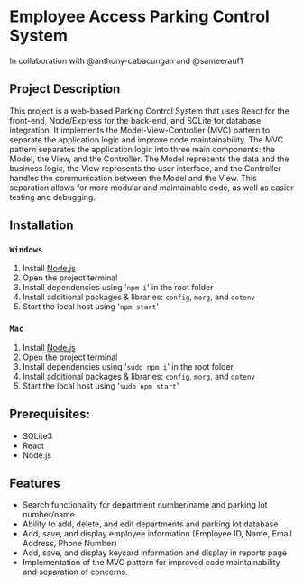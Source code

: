 # Employee Access Parking Control System
In collaboration with @anthony-cabacungan and @sameerauf1

## Project Description

This project is a web-based Parking Control System that uses React for the front-end, Node/Express for the back-end, and SQLite for database integration. It implements the Model-View-Controller (MVC) pattern to separate the application logic and improve code maintainability. The MVC pattern separates the application logic into three main components: the Model, the View, and the Controller. The Model represents the data and the business logic, the View represents the user interface, and the Controller handles the communication between the Model and the View. This separation allows for more modular and maintainable code, as well as easier testing and debugging.

## Installation

### `Windows`
1. Install [Node.js](https://nodejs.org/en/download/)
2. Open the project terminal
3. Install dependencies using '`npm i`' in the root folder
4. Install additional packages & libraries: `config`, `morg`, and `dotenv`
5. Start the local host using '`npm start`'

### `Mac`
1. Install [Node.js](https://nodejs.org/en/download/)
2. Open the project terminal
3. Install dependencies using '`sudo npm i`' in the root folder
4. Install additional packages & libraries: `config`, `morg`, and `dotenv`
5. Start the local host using '`sudo npm start`'

## Prerequisites:
* SQLite3
* React
* Node.js

## Features
* Search functionality for department number/name and parking lot number/name
* Ability to add, delete, and edit departments and parking lot database
* Add, save, and display employee information (Employee ID, Name,	Email Address, Phone Number)
* Add, save, and display keycard information and display in reports page
* Implementation of the MVC pattern for improved code maintainability and separation of concerns.
